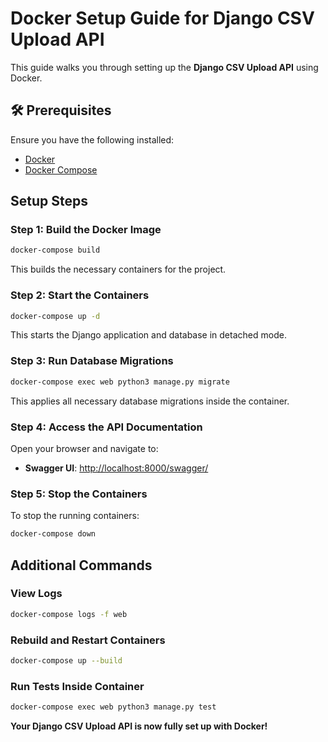 # Docker Setup Guide for Django CSV Upload API

This guide walks you through setting up the **Django CSV Upload API** using Docker.

## 🛠️ Prerequisites
Ensure you have the following installed:

- [Docker](https://docs.docker.com/get-docker/)
- [Docker Compose](https://docs.docker.com/compose/install/)

## Setup Steps

### **Step 1: Build the Docker Image**

```sh
docker-compose build
```

This builds the necessary containers for the project.

### **Step 2: Start the Containers**

```sh
docker-compose up -d
```

This starts the Django application and database in detached mode.

### **Step 3: Run Database Migrations**

```sh
docker-compose exec web python3 manage.py migrate
```

This applies all necessary database migrations inside the container.

### **Step 4: Access the API Documentation**

Open your browser and navigate to:

- **Swagger UI**: [http://localhost:8000/swagger/](http://localhost:8000/swagger/)

### **Step 5: Stop the Containers**

To stop the running containers:

```sh
docker-compose down
```

## Additional Commands

### **View Logs**

```sh
docker-compose logs -f web
```

### **Rebuild and Restart Containers**

```sh
docker-compose up --build
```

### **Run Tests Inside Container**

```sh
docker-compose exec web python3 manage.py test
```

**Your Django CSV Upload API is now fully set up with Docker!**

